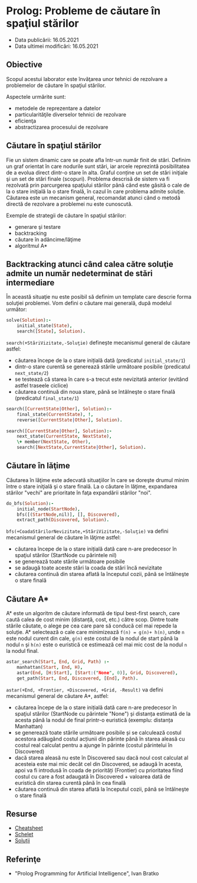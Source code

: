 # Prolog: Probleme de căutare în spaţiul stărilor

  - Data publicării: 16.05.2021
  - Data ultimei modificări: 16.05.2021

## Obiective

Scopul acestui laborator este învăţarea unor tehnici de rezolvare a problemelor de căutare în spaţiul stărilor.

Aspectele urmărite sunt:

  - metodele de reprezentare a datelor
  - particularităţile diverselor tehnici de rezolvare
  - eficienţa
  - abstractizarea procesului de rezolvare

## Căutare în spaţiul stărilor

Fie un sistem dinamic care se poate afla într-un număr finit de stări. Definim un graf orientat în care nodurile sunt stări, iar arcele reprezintă posibilitatea de a evolua direct dintr-o stare în alta. Graful conține un set de stări iniţiale şi un set de stări finale (scopuri). Problema descrisă de sistem va fi rezolvată prin parcurgerea spaţiului stărilor până când este găsită o cale de la o stare iniţială la o stare finală, în cazul în care problema admite soluţie. Căutarea este un mecanism general, recomandat atunci când o metodă directă de rezolvare a problemei nu este cunoscută.

Exemple de strategii de căutare în spaţiul stărilor:

  - generare şi testare
  - backtracking
  - căutare în adâncime/lăţime
  - algoritmul A\*

## Backtracking atunci când calea către soluţie admite un număr nedeterminat de stări intermediare

În această situaţie nu este posibil să definim un template care descrie forma soluţiei problemei. Vom defini o căutare mai generală, după modelul următor:

```prolog 
solve(Solution):-
    initial_state(State),
    search([State], Solution).
```

`search(+StăriVizitate,-Soluţie)` definește mecanismul general de căutare astfel:

  - căutarea începe de la o stare inițială dată (predicatul `initial_state/1`)
  - dintr-o stare curentă se generează stările următoare posibile (predicatul `next_state/2`)
  - se testează că starea în care s-a trecut este nevizitată anterior (evitând astfel traseele ciclice)
  - căutarea continuă din noua stare, până se întâlneşte o stare finală (predicatul `final_state/1`)

```prolog 
search([CurrentState|Other], Solution):-
    final_state(CurrentState), !,
    reverse([CurrentState|Other], Solution).
    
search([CurrentState|Other], Solution):-
    next_state(CurrentState, NextState),
    \+ member(NextState, Other),
    search([NextState,CurrentState|Other], Solution).

```

## Căutare în lăţime

Căutarea în lăţime este adecvată situaţiilor în care se doreşte drumul
minim între o stare iniţială şi o stare finală. La o căutare în lăţime,
expandarea stărilor "vechi" are prioritate în faţa expandării stărilor
"noi".

```prolog 
do_bfs(Solution):-
    initial_node(StartNode),
    bfs([(StartNode,nil)], [], Discovered),
    extract_path(Discovered, Solution).
```

`bfs(+CoadaStărilorNevizitate,+StăriVizitate,-Soluţie)` va defini mecanismul general de căutare în lăţime astfel:

  - căutarea începe de la o stare inițială dată care n-are predecesor în spaţiul stărilor (StartNode cu părintele nil)
  - se generează toate stările următoare posibile
  - se adaugă toate aceste stări la coada de stări încă nevizitate
  - căutarea continuă din starea aflată la începutul cozii, până se întâlneşte o stare finală

## Căutare A\*

A\* este un algoritm de căutare informată de tipul best-first search, care caută calea de cost minim (distanță, cost, etc.) către scop. Dintre toate stările căutate, o alege pe cea care pare să conducă cel mai repede la soluție. A\* selectează o cale care minimizează `f(n) = g(n)+ h(n)`, unde `n` este nodul curent din cale, `g(n)` este costul de la nodul de start până la nodul `n` și `h(n)` este o euristică ce estimează cel mai mic cost de la nodul `n` la nodul final.

```prolog 
astar_search(Start, End, Grid, Path) :-
    manhattan(Start, End, H),  
    astar(End, [H:Start], [Start:("None", 0)], Grid, Discovered),
    get_path(Start, End, Discovered, [End], Path).
```

`astar(+End, +Frontier, +Discovered, +Grid, -Result)` va defini
mecanismul general de căutare A\*, astfel:

  - căutarea începe de la o stare inițială dată care n-are predecesor în spaţiul stărilor (StartNode cu părintele "None") și distanța estimată de la acesta până la nodul de final printr-o euristică (exemplu: distanța Manhattan)
  - se generează toate stările următoare posibile și se calculează costul acestora adăugând costul acțiunii din părinte până în starea aleasă cu costul real calculat pentru a ajunge în părinte (costul părintelui în Discovered)
  - dacă starea aleasă nu este în Discovered sau dacă noul cost calculat al acesteia este mai mic decât cel din Discovered, se adaugă în acesta, apoi va fi introdusă în coada de priorități (Frontier) cu prioritatea fiind costul cu care a fost adaugată în Discovered + valoarea dată de euristică din starea curentă până în cea finală
  - căutarea continuă din starea aflată la începutul cozii, până se întâlneşte o stare finală


## Resurse


-   [Cheatsheet](https://github.com/cs-pub-ro/PP-laboratoare/blob/master/prolog/cautare/prolog-cheatsheet-2.pdf)
-   [Schelet](https://ocw.cs.pub.ro/courses/_media/pp/21/laboratoare/prolog/cautare-skel.zip)
-   [Soluții](https://ocw.cs.pub.ro/courses/_media/pp/21/laboratoare/prolog/cautare-sol.zip)

## Referinţe

  - "Prolog Programming for Artificial Intelligence", Ivan Bratko
